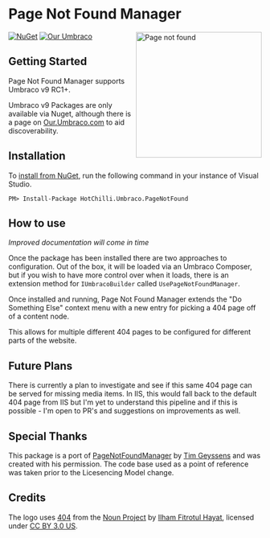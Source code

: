 # Page Not Found Manager

<img src="https://raw.githubusercontent.com/NikRimington/HotChilli.Umbraco.PageNotFoundManager/develop/docs/img/logo.png" alt="Page not found" width="250" align="right" />

[![NuGet](https://img.shields.io/nuget/v/HotChilli.Umbraco.PageNotFound.svg)](https://www.nuget.org/packages/HotChilli.Umbraco.PageNotFound/)
[![Our Umbraco](https://img.shields.io/badge/our-umbraco-orange.svg)](https://our.umbraco.com/packages/backoffice-extensions/hot-chilli-page-not-found-manager/)

## Getting Started

Page Not Found Manager supports Umbraco v9 RC1+.

Umbraco v9 Packages are only available via Nuget, although there is a page on [Our.Umbraco.com](https://our.umbraco.com/packages/backoffice-extensions/hot-chilli-page-not-found-manager/) to aid discoverability.

## Installation

To [install from NuGet](https://www.nuget.org/packages/HotChilli.Umbraco.PageNotFound/), run the following command in your instance of Visual Studio.

    PM> Install-Package HotChilli.Umbraco.PageNotFound

## How to use

*Improved documentation will come in time*

Once the package has been installed there are two approaches to configuration. Out of the box, it will be loaded via an Umbraco Composer, but if you wish to have more control over when it loads, there is an extension method for `IUmbracoBuilder` called `UsePageNotFoundManager`.

Once installed and running, Page Not Found Manager extends the "Do Something Else" context menu with a new entry for picking a 404 page off of a content node.

This allows for multiple different 404 pages to be configured for different parts of the website.

## Future Plans

There is currently a plan to investigate and see if this same 404 page can be served for missing media items. In IIS, this would fall back to the default 404 page from IIS but I'm yet to understand this pipeline and if this is possible - I'm open to PR's and suggestions on improvements as well.

## Special Thanks

This package is a port of [PageNotFoundManager](https://github.com/TimGeyssens/UmbracoPageNotFoundManager) by [Tim Geyssens](https://twitter.com/timgeyssens) and was created with his permission. The code base used as a point of reference was taken prior to the Licesencing Model change.

## Credits

The logo uses [404](https://thenounproject.com/term/404/3283006 ) from the [Noun Project](https://thenounproject.com) by [Ilham Fitrotul Hayat](https://thenounproject.com/fhilham), licensed under [CC BY 3.0 US](https://creativecommons.org/licenses/by/3.0/us/).
